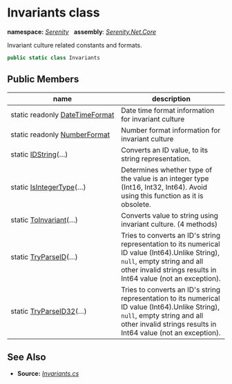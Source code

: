 # Invariants class
**namespace:** *[Serenity](../README.md#serenity-namespace)*   **assembly**: *[Serenity.Net.Core](../README.md)*

Invariant culture related constants and formats.

```csharp
public static class Invariants
```

## Public Members

| name | description |
| --- | --- |
| static readonly [DateTimeFormat](Invariants/DateTimeFormat.md) | Date time format information for invariant culture |
| static readonly [NumberFormat](Invariants/NumberFormat.md) | Number format information for invariant culture |
| static [IDString](Invariants/IDString.md)(…) | Converts an ID value, to its string representation. |
| static [IsIntegerType](Invariants/IsIntegerType.md)(…) | Determines whether type of the value is an integer type (Int16, Int32, Int64). Avoid using this function as it is obsolete. |
| static [ToInvariant](Invariants/ToInvariant.md)(…) | Converts value to string using invariant culture. (4 methods) |
| static [TryParseID](Invariants/TryParseID.md)(…) | Tries to converts an ID's string representation to its numerical ID value (Int64).Unlike String), `null`, empty string and all other invalid strings results in Int64 value (not an exception). |
| static [TryParseID32](Invariants/TryParseID32.md)(…) | Tries to converts an ID's string representation to its numerical ID value (Int64).Unlike String), `null`, empty string and all other invalid strings results in Int64 value (not an exception). |

## See Also

* **Source:** *[Invariants.cs](https://github.com/serenity-is/Serenity/blob/master/src/Serenity.Net.Core/Helpers/Invariants.cs)*